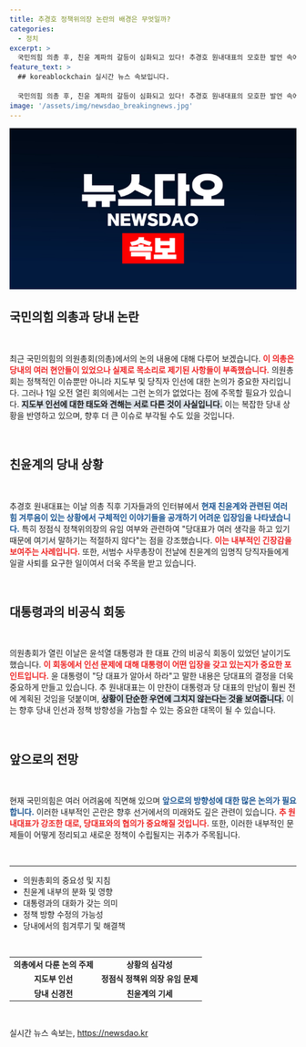 ```yaml
---
title: 추경호 정책위의장 논란의 배경은 무엇일까?
categories:
  - 정치
excerpt: >
  국민의힘 의총 후, 친윤 계파의 갈등이 심화되고 있다! 추경호 원내대표의 모호한 발언 속에서 당대표와 윤석열 대통령의 회동이 끌어내는 미묘한 긴장감을 파헤쳐 보자!
feature_text: >
  ## koreablockchain 실시간 뉴스 속보입니다.

  국민의힘 의총 후, 친윤 계파의 갈등이 심화되고 있다! 추경호 원내대표의 모호한 발언 속에서 당대표와 윤석열 대통령의 회동이 끌어내는 미묘한 긴장감을 파헤쳐 보자!
image: '/assets/img/newsdao_breakingnews.jpg'
---
```


<p><img src="/assets/img/newsdao_breakingnews.jpg" alt="koreablockchain 속보" /></p>

<h2 data-ke-size="size26">국민의힘 의총과 당내 논란</h2>

<p data-ke-size="size16">&nbsp;</p>

<p>최근 국민의힘의 의원총회(의총)에서의 논의 내용에 대해 다루어 보겠습니다. <b><span style="color: #ee2323;">이 의총은 당내의 여러 현안들이 있었으나 실제로 목소리로 제기된 사항들이 부족했습니다.</span></b> 의원총회는 정책적인 이슈뿐만 아니라 지도부 및 당직자 인선에 대한 논의가 중요한 자리입니다. 그러나 1일 오전 열린 회의에서는 그런 논의가 없었다는 점에 주목할 필요가 있습니다. <b><span style="background-color: #21538527;">지도부 인선에 대한 태도와 견해는 서로 다른 것이 사실입니다.</span></b> 이는 복잡한 당내 상황을 반영하고 있으며, 향후 더 큰 이슈로 부각될 수도 있을 것입니다.</p>

<p data-ke-size="size16">&nbsp;</p>

<h2 data-ke-size="size26">친윤계의 당내 상황</h2>

<p data-ke-size="size16">&nbsp;</p>

<p>추경호 원내대표는 이날 의총 직후 기자들과의 인터뷰에서 <b><span style="color: #1a5490;">현재 친윤계와 관련된 여러 힘 겨루음이 있는 상황에서 구체적인 이야기들을 공개하기 어려운 입장임을 나타냈습니다.</span></b> 특히 정점식 정책위의장의 유임 여부와 관련하여 "당대표가 여러 생각을 하고 있기 때문에 여기서 말하기는 적절하지 않다"는 점을 강조했습니다. <b><span style="color: #ee2323;">이는 내부적인 긴장감을 보여주는 사례입니다.</span></b> 또한, 서범수 사무총장이 전날에 친윤계의 임명직 당직자들에게 일괄 사퇴를 요구한 일이여서 더욱 주목을 받고 있습니다.</p>

<p data-ke-size="size16">&nbsp;</p>

<h2 data-ke-size="size26">대통령과의 비공식 회동</h2>

<p data-ke-size="size16">&nbsp;</p>

<p>의원총회가 열린 이날은 윤석열 대통령과 한 대표 간의 비공식 회동이 있었던 날이기도 했습니다. <b><span style="color: #ee2323;">이 회동에서 인선 문제에 대해 대통령이 어떤 입장을 갖고 있는지가 중요한 포인트입니다.</span></b> 윤 대통령이 "당 대표가 알아서 하라"고 말한 내용은 당대표의 결정을 더욱 중요하게 만들고 있습니다. 추 원내대표는 이 만찬이 대통령과 당 대표의 만남이 훨씬 전에 계획된 것임을 덧붙이며, <b><span style="background-color: #21538527;">상황이 단순한 우연에 그치지 않는다는 것을 보여줍니다.</span></b> 이는 향후 당내 인선과 정책 방향성을 가늠할 수 있는 중요한 대목이 될 수 있습니다.</p>

<p data-ke-size="size16">&nbsp;</p>

<h2 data-ke-size="size26">앞으로의 전망</h2>

<p data-ke-size="size16">&nbsp;</p>

<p>현재 국민의힘은 여러 어려움에 직면해 있으며 <b><span style="color: #1a5490;">앞으로의 방향성에 대한 많은 논의가 필요합니다.</span></b> 이러한 내부적인 곤란은 향후 선거에서의 미래와도 깊은 관련이 있습니다. <b><span style="color: #ee2323;">추 원내대표가 강조한 대로, 당대표와의 협의가 중요해질 것입니다.</span></b> 또한, 이러한 내부적인 문제들이 어떻게 정리되고 새로운 정책이 수립될지는 귀추가 주목됩니다.</p>

<p data-ke-size="size16">&nbsp;</p>

<hr>

<ul>
    <li>의원총회의 중요성 및 지침</li>
    <li>친윤계 내부의 분화 및 영향</li>
    <li>대통령과의 대화가 갖는 의미</li>
    <li>정책 방향 수정의 가능성</li>
    <li>당내에서의 힘겨루기 및 해결책</li>
</ul>

<p data-ke-size="size16">&nbsp;</p>

<table>
    <tr>
        <td style="text-align: center; height: 17px;"><b>의총에서 다룬 논의 주제</b></td>
        <td style="text-align: center; height: 17px;"><b>상황의 심각성</b></td>
    </tr>
    <tr>
        <td style="text-align: center; height: 17px;"><b>지도부 인선</b></td>
        <td style="text-align: center; height: 17px;"><b>정점식 정책위 의장 유임 문제</b></td>
    </tr>
    <tr>
        <td style="text-align: center; height: 17px;"><b>당내 신경전</b></td>
        <td style="text-align: center; height: 17px;"><b>친윤계의 기세</b></td>
    </tr>
</table>

<p data-ke-size="size16">&nbsp;</p>
실시간 뉴스 속보는, <a href="https://newsdao.kr" rel="dofollow">https://newsdao.kr</a>


